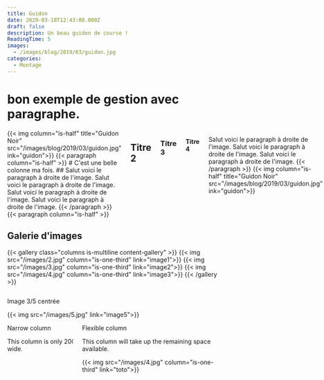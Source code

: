 ```yaml
---
title: Guidon
date: 2020-03-18T12:43:08.000Z
draft: false
description: Un beau guidon de course !
ReadingTime: 5
images:
  - /images/blog/2019/03/guidon.jpg
categories:
  - Montage
---
```

# bon exemple de gestion avec paragraphe.
<div class="columns is-multiline" >
{{< img column="is-half" title="Guidon Noir" src="/images/blog/2019/03/guidon.jpg" ink="guidon">}}
{{< paragraph column="is-half" >}}
# C'est une belle colonne ma fois.
## Salut voici le paragraph à droite de l'image.
Salut voici le paragraph à droite de l'image.
Salut voici le paragraph à droite de l'image.
Salut voici le paragraph à droite de l'image.
{{< /paragraph >}}
{{< paragraph column="is-half" >}}

## Titre 2
### Titre 3
#### Titre 4

Salut voici le paragraph à droite de l'image.
Salut voici le paragraph à droite de l'image.
Salut voici le paragraph à droite de l'image.
{{< /paragraph >}}
{{< img column="is-half" title="Guidon Noir" src="/images/blog/2019/03/guidon.jpg" ink="guidon">}}
</div>

## Galerie d'images

{{< gallery class="columns is-multiline content-gallery" >}}
{{< img src="/images/2.jpg" column="is-one-third" link="image1">}}
{{< img src="/images/3.jpg" column="is-one-third" link="image2">}}
{{< img src="/images/4.jpg" column="is-one-third" link="image3">}}
{{< /gallery >}}

<div class="columns is-mobile">
  <div class="column is-three-fifths is-offset-one-fifth">
  <p class="title">Image 3/5 centrée</p>
  {{< img src="/images/5.jpg" link="image5">}}
  </div>
</div>


<div class="columns">
  <div class="column is-narrow">
    <div class="box" style="width: 200px;">
      <p class="title is-5">Narrow column</p>
      <p class="subtitle">This column is only 200px wide.</p>
    </div>
  </div>
  <div class="column">
    <div class="box">
      <p class="title is-5">Flexible column</p>
      <p class="subtitle">This column will take up the remaining space available.</p>
      {{< img src="/images/4.jpg" column="is-one-third" link="toto">}}
    </div>
  </div>
</div>

